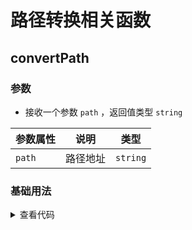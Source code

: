 <script setup>
import convertPath from './convertPath.vue'
</script>

# 路径转换相关函数

<ClientOnly>
  <description-popover :num="1" :tagNameList="['Node']" />
</ClientOnly>

## convertPath

<ClientOnly>
  <description :isShowIcon="false" description="将 Windows 反斜杠路径转换为斜杠路径" /> 
</ClientOnly>

### 参数

- 接收一个参数 `path` ，返回值类型 `string`

| **参数属性** | **说明** | **类型** |
| ------------ | -------- | -------- |
| `path`       | 路径地址 | `string` |

### 基础用法

<ClientOnly>
  <convertPath />
</ClientOnly>
<details>

<summary>查看代码</summary>

<<< @/utils/convertPath/convertPath.vue

</details>
